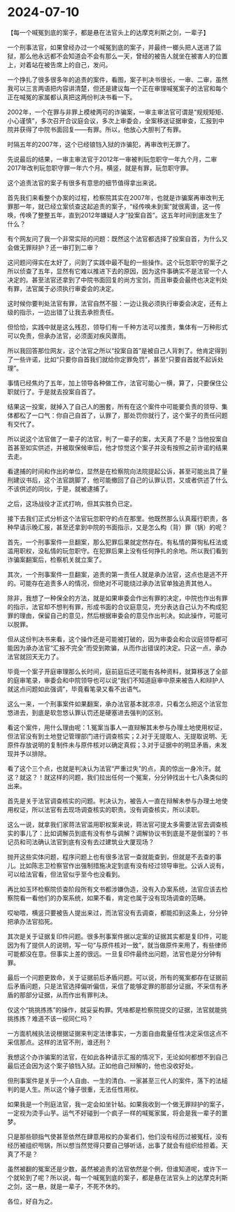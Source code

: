 # 2024-07-10

【每一个喊冤到底的案子，都是悬在法官头上的达摩克利斯之剑，一辈子】

一个刑事法官，如果曾经办过一个喊冤到底的案子，并最终一榔头把人送进了监狱，那么他永远都不会知道会不会有那么一天，曾经的被告人就坐在被害人的位置上，对着站在被告席上的自己，发问。

一个挣扎了很多很多年的追责的案件，看图，案子判决书很长，一审、二审，虽然我可以三言两语把内容讲清楚，但还是建议每一个正在审理喊冤案子的法官和每个正在喊冤的家属都认真把这两份判决书看一下。

2002年，一个在罪与非罪上模棱两可的诈骗案，一审主审法官可谓是“规规矩矩、小心谨慎”，多次召开合议庭会议，多次上审委会，全案移送证据审查，汇报到中院并获得了中院书面回复——有罪。所以，他放心大胆判了有罪。

时隔五年的2007年，这个已经锒铛入狱的诈骗犯，再审改判无罪了。

先说最后的结果，一审主审法官于2012年一审被判玩忽职守一年九个月，二审2017年改判玩忽职守罪一年六个月。横竖，就是有罪，玩忽职守罪。

这个追责法官的案子有很多有意思的细节值得拿出来说。

首先我们来看整个办案的过程，检察院其实在2007年，也就是诈骗案再审改判无罪那一年，就已经立案侦查这起追责的案子，“经传唤未到案”就很离谱，这一传唤，传唤了整整五年，直到2012年嫌疑人才“投案自首”。这五年时间到底发生了什么？

有个网友问了我一个非常实际的问题：既然这个法官都选择了投案自首，为什么又会做无罪辩护？还一审打到二审？

这问题问得实在太好了，问到了实践中最不耻的一些操作。这个玩忽职守的案子之所以侦查了五年，显然有它难以推进下去的原因，因为这件事确实不是法官一个人决定的。甚至法官还拿到了中院书面回复的尚方宝剑，而且审委会最终也决定判处有罪，法官属于必须执行审委会的决定。

这时候你要判处法官有罪，法官自然不服：一边让我必须执行审委会决定，还有上级的指示，一边出错了让我去承担责任。

但恰恰，实践中就是这么残忍，领导们有一千种方法可以推责，集体有一万种形式可以免责，但承办法官，必须面对疾风骤雨。

所以我回答那位网友，这个法官之所以“投案自首”是被自己人背刺了。他肯定得到了一些许诺，比如“只要你自首我们就给你定罪免罚”，甚至“只要自首就不起诉处理”。

事情已经焦灼了五年，加上领导各种做工作，法官可能心一横，算了，只要保住公职就行了。于是就去投案自首了。

结果这一投案，就掉入了自己人的圈套，所有在这个案件中可能要负责的领导、集体都松了一口气：你自己自首了，认罪了，那处罚你就行了，这个案子的责任问题有交代了。

所以说这个法官做了一辈子的法官，判了一辈子的案，太天真了不是？当他投案自首甚至如实供述，并被取保候审后，他才惊觉这个案子并没有按照之前许诺的结果去走。

看逮捕的时间和作出的单位，显然是在检察院向法院提起公诉，甚至可能出具了量刑建议书后，这个法官跳脚了，他可能撤回了自己的认罪认罚，又或者供述了什么不该供述的同伙，于是，就被逮捕了。

之后，这场战役才正式打响，但其实胜负已定。

接下去我们正式分析这个法官玩忽职守的点在那里。他既然那么认真履行职责，各种早请示晚汇报，甚至还拿到中院的书面指示，又是怎么构（背）罪（锅）的呢？

首先，一个刑事案件一旦翻案，那么犯罪后果就定然存在。有私情的算徇私枉法或滥用职权，没私情的玩忽职守。在犯罪后果上没有任何挣扎的余地。所以我们看到诈骗案翻案后，检察机关就立案了。

其次，一个刑事案件一旦翻案，追责的第一责任人就是承办法官，这点也是逃不开的。可能存在追责多人的情况，但绝对不可能绕过承办法官单独追责其他人。

除非，我想了一种保全的方法，就是如果审委会作出有罪的决定，中院也作出有罪的指示，法官却不想判有罪，形成书面的合议庭意见，充分表达自己认为不构成犯罪的理由，保留自己的意见，然后根据审委会的意见作出判决。如此操作，可能可以脱罪。

但从这份判决书来看，这个操作还是可能被打破的，因为审委会和合议庭领导都可能因为承办法官“汇报不完全”而受到欺骗，从而作出错误的决定。只这一点，承办法官就回天无力了。

毕竟一个案子开庭审理那么长时间，庭前庭后还可能有各种资料，就算移送了全部的庭审笔录，审委会和中院领导也可以说“我们不知道庭审中原来被告人和辩护人就这点问题如此强调”，毕竟看笔录又看不出语气。

这么一来，一个刑事案件如果翻案，承办法官基本就凉凉，只看怎么把这个法官忽悠进去，到底是软忽悠认罪认罚还是硬塞进去强判的区别。

看这个案件，用什么理由呢：1.冤案当事人一直辩解其未参与办理土地使用权证，但法官没有到土地登记管理部门进行调查核实；2.对于无提取人、无提取说明、无原件存放说明的复制件未与原件核对以确定真假；3.对于证据中的明显矛盾，未发现并予以排除。

看了这个三个点，也就是判决认为法官“严重过失”的点，真的惊出一身冷汗。就这？就这？！就这样的问题，我们拉出任何一个冤案，分分钟找出十七八条类似的出来。

首先是关于法官调查核实的问题。判决认为，被告人一直在辩解未参与办理土地使用权证，所以法官有去现场调查核实的职责。没有调查核实，所以渎职。

这么一说，就拿我们家蒋法官滥用职权案来说，蒋法官可提太多需要法官去调查核实的事儿了：比如调解员到底有没有参与调解？调解协议书到底是不是倒溜的？书记员和司法确认法官到底有没有去过建筑业大厦现场？

抛开这些实体问题，程序问题上也有很多法官一查就能查到，但就是不去查的事儿。比如陈志卫检察官作出强制措施决定到底有没有经过领导审批。公诉人说有，可以给法官看，但法官似乎至今也没看到。

再比如玉环检察院侦查阶段所有文书都涉嫌伪造，没有入办案系统，法官应该去检察院看一看他们的办案系统，如果不看，肯定也属于没有现场调查的范畴。

哎呦喂，横竖只要被告人提出来过，而法官没有去调查，都能扣到这条上，分分钟把承办法官掐死。

其次是关于证据复印件问题。很多刑事案件据以定案的证据其实都是复印件，可能因为有了提供人的说明，写一句“与原件核对一致”，就当做原件来用了，有些律师可能都没在意。但事实上差的很远。一旦复印件最终出问题，法官也是分分钟有罪。

最后一个问题更致命，关于证据前后矛盾问题。可以说，所有的冤案都存在证据前后矛盾问题，只是法官选择偏听偏信，采信了能够定罪的那部分证据，不采信有矛盾的那部分证据，从而作出有罪判决。

仅这个“挑挑拣拣”的操作，就妥妥构罪。凭啥都是检察院提交的证据，法官就能挑挑拣拣？难道不该一视同仁吗？

一方面机械执法说根据证据来判定法律事实，一方面自由裁量任性决定采信这点不采信那点。这样的法官不刑，谁还刑？

我想这个办诈骗案的法官，在如此各种请示汇报的情况下，无论如何都想不到自己最后还会因为这个案子锒铛入狱。正如他自己辩解的，他也没收好处。

但刑事案件是关乎一个人自由、一生的清白、一家甚至三代人的案件，落下的法槌判的是人生。所以这个锤子很重，无法任性用权。

如果我是一个刑庭法官，我一定会如坐针毡。如果我收到一个做无罪辩护的案子，一定视为烫手山芋。运气不好碰到一个疯子一样的喊冤家属，将会是我一辈子的噩梦。

只是那些颐指气使甚至依然在肆意用权的办案者们，他们没有经历过被冤枉，没有经历被组织甩锅，所以想当然觉得只要自己够听话，出事了就会有组织给担着。天真了不是？

虽然被翻的冤案还是少数，虽然被追责的法官依然是个例，但谁知道呢，或许下一个就轮到了呢？所以说，每一个喊冤到底的案子，都是悬在法官头上的达摩克利斯之剑，这一悬，就是一辈子，不死不休的。

各位，好自为之。
